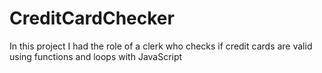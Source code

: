 # CreditCardChecker
In this project I had the role of a clerk who checks if credit cards are valid using functions and loops with JavaScript
